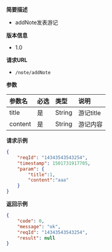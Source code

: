 **简要描述** 
- addNote发表游记

**版本信息**
- 1.0

**请求URL** 
- `/note/addNote `

**参数** 

|参数名|必选|类型|说明|
|:---- |:---   |:---|:----- |
|title |是 | String | 游记title |
|content |是 | String | 游记内容 |

**请求示例**

```JSON
{
    "reqId": "14343543543254",
    "timestamp": 1501731917705,
    "param": {
    	"title":1,
    	"content":"aaa"
    }
}
```



 **返回示例**

```JSON
{
    "code": 0,
    "message": "ok",
    "reqId": "14343543543254",
    "result": null
}
```

